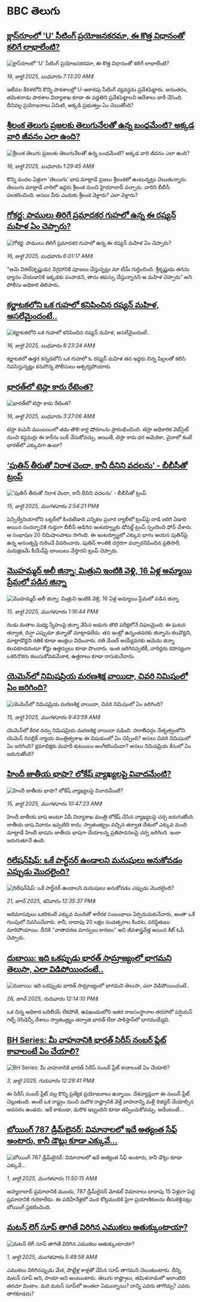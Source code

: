 # BBC తెలుగు## [క్లాస్‌రూంలో 'U' సీటింగ్ ప్రయోజనకరమా, ఈ కొత్త విధానంతో కలిగే లాభాలేంటి?](https://www.bbc.com/telugu/articles/c24v24jglz2o?at_campaign=githubrss)![క్లాస్‌రూంలో 'U' సీటింగ్ ప్రయోజనకరమా, ఈ కొత్త విధానంతో కలిగే లాభాలేంటి?](https://ichef.bbci.co.uk/ace/ws/240/cpsprodpb/5995/live/ff480a10-6212-11f0-9706-9932d06bcd0e.jpg)_16, జులై 2025, బుధవారం 7:13:20 AMకి_ఇటీవల కేరళలోని కొన్ని పాఠశాలల్లో U-ఆకారపు సీటింగ్ వ్యవస్థను ప్రవేశపెట్టారు. అనంతరం, తమిళనాడు పాఠశాల విద్యాశాఖ కూడా ఈ పద్దతిని ప్రవేశపెట్టాలని ఆదేశాలు జారీ చేసింది. దీనివల్ల ప్రయోజనాలు ఏమిటి, అక్కడి ప్రభుత్వం ఏం చెబుతోంది?## [శ్రీలంక తెలుగు ప్రజలకు తెలుగునేలతో ఉన్న బంధమేంటి? అక్కడ వారి జీవనం ఎలా ఉంది?](https://www.bbc.com/telugu/articles/c9vr34g3r10o?at_campaign=githubrss)![శ్రీలంక తెలుగు ప్రజలకు తెలుగునేలతో ఉన్న బంధమేంటి? అక్కడ వారి జీవనం ఎలా ఉంది?](https://ichef.bbci.co.uk/ace/ws/240/cpsprodpb/753a/live/a45f6360-6153-11f0-960d-e9f1088a89fe.jpg)_16, జులై 2025, బుధవారం 1:29:45 AMకి_కొన్ని వందల ఏళ్లుగా 'తెలుంగు' భాష మాట్లాడే ప్రజలు శ్రీలంకలో ఉంటున్నట్లు చెబుతున్నారు. తెలుంగు మాట్లాడే వారిలో ఇద్దరు శ్రీలంక నుంచి హైదరాబాద్‌ వచ్చారు. వారిని బీబీసీ పలకరించింది. అసలు వీరు ఎందుకు శ్రీలంక వెళ్లారు? ఎలా వెళ్లారు?## [గోకర్ణ: పాములు తిరిగే ప్రమాదకర గుహలో ఉన్న ఈ రష్యన్ మహిళ ఏం చెప్పారు? ](https://www.bbc.com/telugu/articles/c5y7z04eenwo?at_campaign=githubrss)![గోకర్ణ: పాములు తిరిగే ప్రమాదకర గుహలో ఉన్న ఈ రష్యన్ మహిళ ఏం చెప్పారు? ](https://ichef.bbci.co.uk/ace/ws/240/cpsprodpb/5b2b/live/a450d470-6203-11f0-a6b3-9bb41b3712e2.png)_16, జులై 2025, బుధవారం 6:01:17 AMకి_"ఆమె విఠల్(కృష్ణుడు) విగ్రహానికి పూజలు చేస్తున్నట్లు మా టీమ్ గుర్తించింది. శ్రీకృష్ణుడు తనను ధ్యానం చేయడానికి ఇక్కడకు పంపాడని, తాను తపస్సు చేస్తున్నానని ఆ మహిళ చెప్పారు" అని పోలీసు అధికారి తెలిపారు.## [కర్ణాటకలోని ఒక గుహలో కనిపించిన రష్యన్ మహిళ, అసలేమైందంటే..](https://www.bbc.com/telugu/articles/c5y97yze7p7o?at_campaign=githubrss)![కర్ణాటకలోని ఒక గుహలో కనిపించిన రష్యన్ మహిళ, అసలేమైందంటే..](https://ichef.bbci.co.uk/ace/ws/240/cpsprodpb/bc67/live/9e8c25f0-619d-11f0-a40e-a1af2950b220.jpg)_16, జులై 2025, బుధవారం 8:23:24 AMకి_కర్ణాటకలో ఉత్తర కన్నడలోని ఒక గుహలో ఓ రష్యన్ మహిళ తన ఇద్దరు చిన్న పిల్లలతో కలిసి నివసిస్తున్నట్టు కనుగొన్న పోలీసులు ఆశ్చర్యపోయారు.## [భారత్‌లో టెస్లా కారు రేటెంత? ](https://www.bbc.com/telugu/articles/cn86q9n9ye9o?at_campaign=githubrss)![భారత్‌లో టెస్లా కారు రేటెంత? ](https://ichef.bbci.co.uk/ace/ws/240/cpsprodpb/265e/live/be8683d0-61ef-11f0-960d-e9f1088a89fe.jpg)_16, జులై 2025, బుధవారం 3:27:06 AMకి_టెస్లా కంపెనీ ముంబయిలో తమ తొలి కార్ల షోరూంను ప్రారంభించింది. టెస్లా అధికారిక వెబ్‌సైట్ నుంచి కస్టమర్లు ఈ కార్‌ను బుక్ చేసుకోవచ్చు. అయితే, టెస్లా కారు ధర అమెరికా, చైనాలో కంటే భారత్‌లో ఎక్కువగా ఉందా?## [‘పుతిన్ తీరుతో నిరాశ చెందా, కానీ దీనిని వదలను’ - బీబీసీతో ట్రంప్ ](https://www.bbc.com/telugu/articles/c873q903gy0o?at_campaign=githubrss)![‘పుతిన్ తీరుతో నిరాశ చెందా, కానీ దీనిని వదలను’ - బీబీసీతో ట్రంప్ ](https://ichef.bbci.co.uk/ace/ws/240/cpsprodpb/53d1/live/62db8d00-617c-11f0-960d-e9f1088a89fe.jpg)_15, జులై 2025, మంగళవారం 2:54:21 PMకి_పెన్సిల్వేనియాలోని బట్లర్‌లో కిందటేడాది ఎన్నికల ప్రచార ర్యాలీలో ట్రంప్‌పై దాడి జరిగి ఏడాది అయిన సందర్భానికి గుర్తుగా బీబీసీ అడిగిన ఇంటర్వ్యూకు డోనల్డ్ ట్రంప్ స్పందించి ఫోన్  చేశారు. ఆ సంభాషణ 20 నిమిషాలపాటు సాగింది. ఈ ఇంటర్వ్యూలో ఎక్కువ భాగం ఆయన పుతిన్‌పై ఉన్న అసంతృప్తి గురించే వివరించారు. పుతిన్ శాంతికి దగ్గరగా వచ్చారనిపించిన ప్రతిసారీ, మరుక్షణమే కీయేవ్‌పై బాంబులు వేస్తారని ట్రంప్ చెప్పారు.## [మొహమ్మద్ అలీ జిన్నా: మిత్రుని ఇంటికి వెళ్లి, 16 ఏళ్ల అమ్మాయి ప్రేమలో పడిన జిన్నా](https://www.bbc.com/telugu/articles/c5yg7zl1626o?at_campaign=githubrss)![మొహమ్మద్ అలీ జిన్నా: మిత్రుని ఇంటికి వెళ్లి, 16 ఏళ్ల అమ్మాయి ప్రేమలో పడిన జిన్నా](https://ichef.bbci.co.uk/ace/ws/240/cpsprodpb/5822/live/ec03a700-6147-11f0-960d-e9f1088a89fe.jpg)_15, జులై 2025, మంగళవారం 1:16:44 PMకి_రెండు మతాల మధ్య స్నేహంపై జిన్నా వేసిన అడుగు తొలి పరీక్షలోనే విఫలమైంది. ఈ ఘటన తర్వాత, దిన్షా ఎప్పుడూ జిన్నాతో మాట్లాడలేదు. తన ఇంట్లో ఉన్నంతవరకు జిన్నాను కలవొద్దని, మాట్లాడొద్దని రతికి కూడా ఆంక్షలు విధించారు. రతి మేజర్ అయ్యేవరకు ఆమెను జిన్నా కలవకూడదంటూ కోర్టు ఉత్తర్వులు కూడా పొందారు. ఇంత జరిగినప్పటికీ, వారిద్దరు రహస్యంగా ఒకరినొకరు కలుసుకోవడమేకాక,  ఉత్తరాలు కూడా రాసుకునేవారు.## [యెమెన్‌లో నిమిషప్రియ మరణశిక్ష వాయిదా, చివరి నిమిషంలో ఏం జరిగింది?](https://www.bbc.com/telugu/articles/cm2lpkex8dro?at_campaign=githubrss)![యెమెన్‌లో నిమిషప్రియ మరణశిక్ష వాయిదా, చివరి నిమిషంలో ఏం జరిగింది?](https://ichef.bbci.co.uk/ace/ws/240/cpsprodpb/f309/live/e536c430-60c9-11f0-a40e-a1af2950b220.png)_15, జులై 2025, మంగళవారం 9:43:59 AMకి_యెమెన్‌లో కేరళ నర్సు నిమిషప్రియ మరణశిక్ష వాయిదా పడింది.  హూతీవర్గం నేతృత్వంలోని యెమెన్ రిపబ్లిక్ న్యాయ మంత్రిత్వశాఖ ఈ విషయంలో ఏం చెప్పింది? అసలు చివరి నిమిషంలో ఏం జరిగింది? క్షమాభిక్షకు మహదీ కుటుంబం అంగీకరించిందా? అసలు నిమిషప్రియ కేసులో ఏం జరుగుతోంది?## [హిందీ జాతీయ భాషా? లోకేష్ వ్యాఖ్యలపై వివాదమేంటి?](https://www.bbc.com/telugu/articles/cp82px04jrjo?at_campaign=githubrss)![హిందీ జాతీయ భాషా? లోకేష్ వ్యాఖ్యలపై వివాదమేంటి?](https://ichef.bbci.co.uk/ace/ws/240/cpsprodpb/8046/live/5f501f50-615b-11f0-b2bf-c7f6526d4e26.jpg)_15, జులై 2025, మంగళవారం 10:47:23 AMకి_హిందీ జాతీయ భాష అంటూ ఏపీ విద్యాశాఖ మంత్రి లోకేష్ చేసిన వ్యాఖ్యలపై చర్చ జరుగుతోంది. జాతీయ భాష వివాదం ఇప్పటిది కాదు. స్వాతంత్య్రం వచ్చిన తర్వాత దేశంలో ఎక్కువ మంది మాట్లాడే హిందీ భాషను జాతీయ భాషగా చేయాలన్న ప్రతిపాదనలపై చర్చ జరిగింది. ఇంకా జరుగుతూనే ఉంది.## [రిలేషన్‌షిప్: ఒకే పార్ట్‌నర్ ఉండాలని మనుషులు అనుకోవడం ఎప్పుడు మొదలైంది?](https://www.bbc.com/telugu/articles/c62d4j0748vo?at_campaign=githubrss)![రిలేషన్‌షిప్: ఒకే పార్ట్‌నర్ ఉండాలని మనుషులు అనుకోవడం ఎప్పుడు మొదలైంది?](https://ichef.bbci.co.uk/ace/ws/240/cpsprodpb/49dd/live/f64ee1d0-4f53-11f0-a872-8baf78f7d38b.jpg)_21, జూన్ 2025, శనివారం 12:35:37 PMకి_ఆదిమానవులు ఒకరికంటే ఎక్కువ మందితో శారీరక సంబంధాలు ఏర్పరుచుకునేవారు, అంతా ఒకే గుంపులో నివసించేవారు. కానీ, దాదాపు 20 లక్షల సంవత్సరాల కిందట, పరిస్థితులు మారిపోయాయి. దీనికి "వాతావరణ మార్పులు కారణం" అని జీవశాస్త్రవేత్త అయిన కిట్ ఓపీ చెప్పారు.## [దుబాయి: ఇది ఒకప్పుడు భారత్ సామ్రాజ్యంలో భాగమని తెలుసా, ఎలా విడిపోయిందంటే..](https://www.bbc.com/telugu/articles/ce83x3rekyyo?at_campaign=githubrss)![దుబాయి: ఇది ఒకప్పుడు భారత్ సామ్రాజ్యంలో భాగమని తెలుసా, ఎలా విడిపోయిందంటే..](https://ichef.bbci.co.uk/ace/ws/240/cpsprodpb/89c1/live/fbe80b80-5282-11f0-809e-059b7ea85131.jpg)_26, జూన్ 2025, గురువారం 12:14:10 PMకి_ఒక చిన్న అధికార బదిలీయే లేకపోతే, ఉపఖండంలోని ఇతర రాజసంస్థానాల తరహాలో  పర్షియన్ గల్ఫ్ రెసిడెన్సీ దేశాలు స్వాతంత్ర్యం తర్వాత భారత్ లేదా పాకిస్తాన్‌లో భాగమయ్యేవి.## [BH Series: మీ వాహనానికి భారత్ సిరీస్ నంబర్ ప్లేట్ కావాలంటే ఏం చేయాలి?](https://www.bbc.com/telugu/articles/c9dg040gzv6o?at_campaign=githubrss)![BH Series: మీ వాహనానికి భారత్ సిరీస్ నంబర్ ప్లేట్ కావాలంటే ఏం చేయాలి?](https://ichef.bbci.co.uk/ace/ws/240/cpsprodpb/c5c0/live/7facfba0-5801-11f0-b5c5-012c5796682d.jpg)_3, జులై 2025, గురువారం 12:29:41 PMకి_ఈ సిరీస్ నంబర్ ప్లేట్ వల్ల కొన్ని ప్రత్యేక ప్రయోజనాలు ఉన్నాయి. దేశవ్యాప్తంగా ఈ నంబర్ ప్లేట్ చెల్లుతుంది. అంటే ఒక రాష్ట్రం నుంచి మరొక రాష్ట్రానికి వెళ్తే వాహనాన్ని మళ్లీ రిజిస్టర్ చేయాల్సిన అవసరం ఉండదు. ఇదే కాకుండా, మరొక ఇబ్బందిని కూడా తప్పించుకోవచ్చు. అదేంటంటే...## [బోయింగ్ 787 డ్రీమ్‌లైనర్: విమానాలలో ఇదే అత్యంత సేఫ్ అంటారు, కానీ డౌట్లు కూడా ఎక్కువే...](https://www.bbc.com/telugu/articles/c8d664g0dz9o?at_campaign=githubrss)![బోయింగ్ 787 డ్రీమ్‌లైనర్: విమానాలలో ఇదే అత్యంత సేఫ్ అంటారు, కానీ డౌట్లు కూడా ఎక్కువే...](https://ichef.bbci.co.uk/ace/ws/240/cpsprodpb/aebe/live/0ad87b80-5674-11f0-95fc-edf89039c20a.jpg)_1, జులై 2025, మంగళవారం 11:50:15 AMకి_అహ్మదాబాద్ ప్రమాదానికి ముందు, 787 డ్రీమ్‌లైనర్ మోడల్ విమానాలు దాదాపు 15 ఏళ్లుగా పెద్ద ప్రమాదానికి గురికాలేదు. ఈ పదిహేనేళ్లలో వంద కోట్లమందికి  పైగా ప్రయాణికులను తీసుకెళ్లినట్లు బోయింగ్ ప్రకటించింది.## [మటన్ లెగ్ సూప్ తాగితే విరిగిన ఎముకలు అతుక్కుంటాయా?](https://www.bbc.com/telugu/articles/c0l4g92j8kzo?at_campaign=githubrss)![మటన్ లెగ్ సూప్ తాగితే విరిగిన ఎముకలు అతుక్కుంటాయా?](https://ichef.bbci.co.uk/ace/ws/240/cpsprodpb/cffe/live/00bf0e40-4f7e-11f0-8c47-237c2e4015f5.jpg)_1, జులై 2025, మంగళవారం 5:49:58 AMకి_ఎముకలు విరిగినప్పుడు మేక, పొట్టేళ్ల కాళ్లతో చేసిన సూప్ తాగమని చెబుతుంటారు. దీన్ని మటన్ సూప్ అని, పాయా అని అంటుంటారు. తెలుగు రాష్ట్రాలు, తమిళనాడులో ఇలాంటిది తరచూ వింటాం. మరి మటన్ సూప్‌లో అంతలా ఏమున్నాయి? దాన్ని ఎవరు తాగొచ్చు? ఎవరు తాగకూడదు?